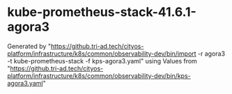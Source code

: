 # kube-prometheus-stack-41.6.1-agora3

Generated by "https://github.tri-ad.tech/cityos-platform/infrastructure/k8s/common/observability-dev/bin/import -r agora3 -t kube-prometheus-stack -f kps-agora3.yaml"
using Values from "https://github.tri-ad.tech/cityos-platform/infrastructure/k8s/common/observability-dev/bin/kps-agora3.yaml"
